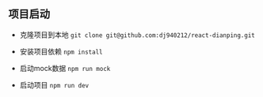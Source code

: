 ## 项目启动
+ 克隆项目到本地
`git clone git@github.com:dj940212/react-dianping.git`

+ 安装项目依赖
`npm install`

+ 启动mock数据
`npm run mock`

+ 启动项目
`npm run dev`
